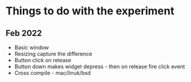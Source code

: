 # Things to do with the experiment

## Feb 2022

- Basic window
- Resizing capture the difference
- Button click on release
- Button down makes widget depress - then on release fire click event
- Cross compile - mac/linuk/bsd
